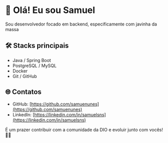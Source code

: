 # 👋 Olá! Eu sou Samuel

Sou desenvolvedor focado em backend, especificamente com javinha da massa

## 🛠️ Stacks principais
- Java / Spring Boot  
- PostgreSQL / MySQL
- Docker
- Git / GitHub  

## 🌐 Contatos
- GitHub: [https://github.com/samuenunes](https://github.com/samuenunes)  
- LinkedIn: [https://linkedin.com/in/samuelsns](https://linkedin.com/in/samuelsns)

É um prazer contribuir com a comunidade da DIO e evoluir junto com vocês! 🚀💙
